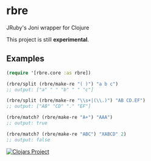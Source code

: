 # rbre

JRuby's Joni wrapper for Clojure

This project is still __experimental__.

## Examples

```clojure
(require '[rbre.core :as rbre])

(rbre/split (rbre/make-re "( )") "a b c") 
;; output: ["a" " " "b" " " "c"]

(rbre/split (rbre/make-re "\\s+|(\\.)") "AB CD.EF") 
;; output: ["AB" "CD" "." "EF"]

(rbre/match? (rbre/make-re "A+") "AAA")
;; output: true

(rbre/match? (rbre/make-re "ABC") "XABCD" 2)
;; output: false

```

[![Clojars Project](https://img.shields.io/clojars/v/rbre.svg)](https://clojars.org/rbre)
